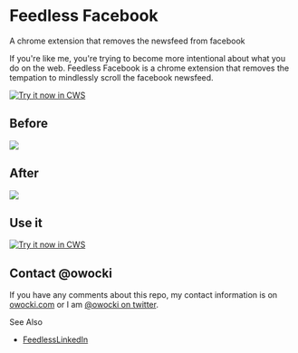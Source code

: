 Feedless Facebook
================

A chrome extension that removes the newsfeed from facebook

If you're like me, you're trying to become more intentional about what you do on the web.  Feedless Facebook is a chrome extension that removes the tempation to mindlessly scroll the facebook newsfeed.

<a target="_blank" href="https://chrome.google.com/webstore/detail/dkkihkgglcnciamkeochpchahlegepif">![Try it now in CWS](http://bits.owocki.com/image/3d2t2h3j1J36/68747470733a2f2f7261772e6769746875622e636f6d2f476f6f676c654368726f6d652f6368726f6d652d6170702d73616d706c65732f6d61737465722f74727969746e6f77627574746f6e2e706e67.png "Click here to install this sample from the Chrome Web Store")</a>


## Before

<img src='http://bits.owocki.com/image/1Q2U0a3G110u/Screen%20Shot%202014-05-25%20at%209.34.16%20AM.png' />

## After

<img src='http://bits.owocki.com/image/3p1x2C343i3x/Screen%20Shot%202014-05-25%20at%209.30.47%20AM.png' />

## Use it

<a target="_blank" href="https://chrome.google.com/webstore/detail/dkkihkgglcnciamkeochpchahlegepif">![Try it now in CWS](http://bits.owocki.com/image/3d2t2h3j1J36/68747470733a2f2f7261772e6769746875622e636f6d2f476f6f676c654368726f6d652f6368726f6d652d6170702d73616d706c65732f6d61737465722f74727969746e6f77627574746f6e2e706e67.png "Click here to install this sample from the Chrome Web Store")</a>

## Contact @owocki

If you have any comments about this repo, my contact information is on [owocki.com](http://owocki.com/contact) or I am [@owocki on twitter](http://twitter.com/owocki).

See Also
* [FeedlessLinkedIn](https://github.com/owocki/feedlesslinkedin)


<!-- Google Analytics --> 
<img src='https://ga-beacon.appspot.com/UA-1014419-15/owocki/feedlessfacebook' style='width:1px; height:1px;' >
